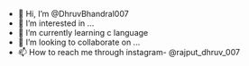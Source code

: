 - 👋 Hi, I’m @DhruvBhandral007
- 👀 I’m interested in ...
- 🌱 I’m currently learning c language
- 💞️ I’m looking to collaborate on ...
- 📫 How to reach me through instagram- @rajput_dhruv_007

<!---
DhruvBhandral007/DhruvBhandral007 is a ✨ special ✨ repository because its `README.md` (this file) appears on your GitHub profile.
You can click the Preview link to take a look at your changes.
--->
